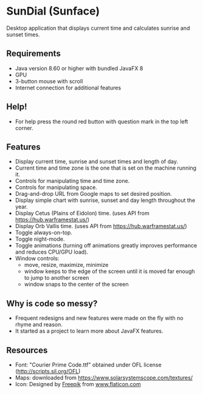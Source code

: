 # SunDial (Sunface)
Desktop application that displays current time and calculates sunrise and sunset times.

## Requirements
* Java version 8.60 or higher with bundled JavaFX 8
* GPU
* 3-button mouse with scroll
* Internet connection for additional features

## Help!
* For help press the round red button with question mark in the top left corner.

## Features
* Display current time, sunrise and sunset times and length of day.
* Current time and time zone is the one that is set on the machine running it.
* Controls for manipulating time and time zone.
* Controls for manipulating space.
* Drag-and-drop URL from Google maps to set desired position.
* Display simple chart with sunrise, sunset and day length throughout the year.
* Display Cetus (Plains of Eidolon) time. (uses API from https://hub.warframestat.us/)
* Display Orb Vallis time. (uses API from https://hub.warframestat.us/)
* Toggle always-on-top.
* Toggle night-mode.
* Toggle animations (turning off animations greatly improves performance and reduces CPU/GPU load).
* Window controls:
  * move, resize, maximize, minimize
  * window keeps to the edge of the screen until it is moved far enough to jump to another screen
  * window snaps to the center of the screen
 
## Why is code so messy?
* Frequent redesigns and new features were made on the fly with no rhyme and reason.
* It started as a project to learn more about JavaFX features.

## Resources
* Font: "Courier Prime Code.ttf" obtained under OFL license (http://scripts.sil.org/OFL)
* Maps: downloaded from https://www.solarsystemscope.com/textures/
* Icon: Designed by [Freepik](https://www.freepik.com/) from www.flaticon.com
